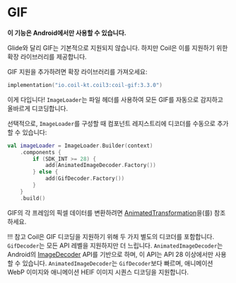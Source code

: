 # GIF

**이 기능은 Android에서만 사용할 수 있습니다.**

Glide와 달리 GIF는 기본적으로 지원되지 않습니다. 하지만 Coil은 이를 지원하기 위한 확장 라이브러리를 제공합니다.

GIF 지원을 추가하려면 확장 라이브러리를 가져오세요:

```kotlin
implementation("io.coil-kt.coil3:coil-gif:3.3.0")
```

이게 다입니다! `ImageLoader`는 파일 헤더를 사용하여 모든 GIF를 자동으로 감지하고 올바르게 디코딩합니다.

선택적으로, `ImageLoader`를 구성할 때 컴포넌트 레지스트리에 디코더를 수동으로 추가할 수 있습니다:

```kotlin
val imageLoader = ImageLoader.Builder(context)
    .components {
        if (SDK_INT >= 28) {
            add(AnimatedImageDecoder.Factory())
        } else {
            add(GifDecoder.Factory())
        }
    }
    .build()
```

GIF의 각 프레임의 픽셀 데이터를 변환하려면 [AnimatedTransformation](/coil/api/coil-gif/coil3.gif/-animated-transformation)을(를) 참조하세요.

!!! 참고
    Coil은 GIF 디코딩을 지원하기 위해 두 가지 별도의 디코더를 포함합니다. `GifDecoder`는 모든 API 레벨을 지원하지만 더 느립니다. `AnimatedImageDecoder`는 Android의 [ImageDecoder](https://developer.android.com/reference/android/graphics/ImageDecoder) API를 기반으로 하며, 이 API는 API 28 이상에서만 사용할 수 있습니다. `AnimatedImageDecoder`는 `GifDecoder`보다 빠르며, 애니메이션 WebP 이미지와 애니메이션 HEIF 이미지 시퀀스 디코딩을 지원합니다.